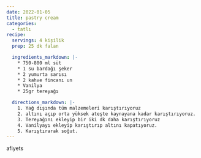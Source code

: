 ```yaml
---
date: 2022-01-05
title: pastry cream
categories:
  - tatlı
recipe:
  servings: 4 kişilik
  prep: 25 dk falan

  ingredients_markdown: |-
    * 750-800 ml süt
    * 1 su bardağı şeker
    * 2 yumurta sarısı
    * 2 kahve fincanı un
    * Vanilya
    * 25gr tereyağı

  directions_markdown: |-
    1. Yağ dışında tüm malzemeleri karıştırıyoruz
    2. altını açıp orta yüksek ateşte kaynayana kadar karıştırıyoruz.
    3. Tereyağını ekleyip bir iki dk daha karıştırıyoruz
    4. Vanilyayı ekleyip karıştırıp altını kapatıyoruz.
    5. Karıştırarak soğut.
---
```

afiyets
